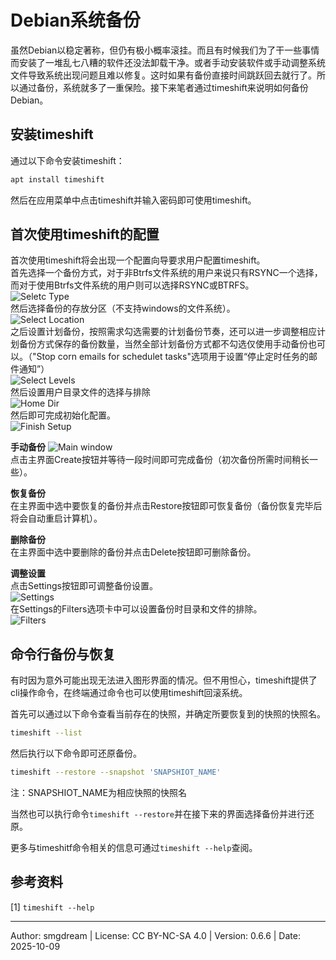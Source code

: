 # Debian系统备份

虽然Debian以稳定著称，但仍有极小概率滚挂。而且有时候我们为了干一些事情而安装了一堆乱七八糟的软件还没法卸载干净。或者手动安装软件或手动调整系统文件导致系统出现问题且难以修复。这时如果有备份直接时间跳跃回去就行了。所以通过备份，系统就多了一重保险。接下来笔者通过timeshift来说明如何备份Debian。  

## 安装timeshift
通过以下命令安装timeshift：  
```sh
apt install timeshift
```
然后在应用菜单中点击timeshift并输入密码即可使用timeshift。  

## 首次使用timeshift的配置
首次使用timeshift将会出现一个配置向导要求用户配置timeshift。  
首先选择一个备份方式，对于非Btrfs文件系统的用户来说只有RSYNC一个选择，而对于使用Btrfs文件系统的用户则可以选择RSYNC或BTRFS。  
![Seletc Type](images/backup/type.png)  
然后选择备份的存放分区（不支持windows的文件系统）。  
![Select Location](images/backup/location.png)  
之后设置计划备份，按照需求勾选需要的计划备份节奏，还可以进一步调整相应计划备份方式保存的备份数量，当然全部计划备份方式都不勾选仅使用手动备份也可以。（"Stop corn emails for schedulet tasks"选项用于设置“停止定时任务的邮件通知”）  
![Select Levels](images/backup/levels.png)  
然后设置用户目录文件的选择与排除  
![Home Dir](images/backup/home-dir.png)  
然后即可完成初始化配置。  
![Finish Setup](images/backup/finish-setup.png)  

**手动备份**
![Main window](images/backup/main.png)  
点击主界面Create按钮并等待一段时间即可完成备份（初次备份所需时间稍长一些）。  

**恢复备份**  
在主界面中选中要恢复的备份并点击Restore按钮即可恢复备份（备份恢复完毕后将会自动重启计算机）。  

**删除备份**  
在主界面中选中要删除的备份并点击Delete按钮即可删除备份。  

**调整设置**  
点击Settings按钮即可调整备份设置。  
![Settings](images/backup/settings.png)  
在Settings的Filters选项卡中可以设置备份时目录和文件的排除。  
![Filters](images/backup/filters.png)  

## 命令行备份与恢复
有时因为意外可能出现无法进入图形界面的情况。但不用怛心，timeshift提供了cli操作命令，在终端通过命令也可以使用timeshift回滚系统。  

首先可以通过以下命令查看当前存在的快照，并确定所要恢复到的快照的快照名。  
```sh
timeshift --list
```
然后执行以下命令即可还原备份。  
```sh
timeshift --restore --snapshot 'SNAPSHIOT_NAME'
```
注：SNAPSHIOT_NAME为相应快照的快照名  

当然也可以执行命令`timeshift --restore`并在接下来的界面选择备份并进行还原。  

更多与timeshitf命令相关的信息可通过`timeshift --help`查阅。  

## 参考资料

\[1\] `timeshift --help`  

---
Author: smgdream | License: CC BY-NC-SA 4.0 | Version: 0.6.6 | Date: 2025-10-09
